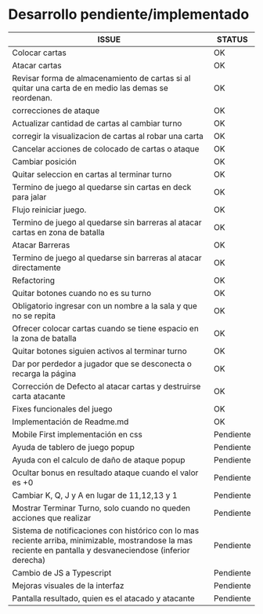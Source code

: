 # Desarrollo pendiente/implementado

|ISSUE | STATUS |
| -----|-------|
|Colocar cartas |OK|
|Atacar cartas |OK |
|Revisar forma de almacenamiento de cartas si al quitar una carta de en medio las demas se reordenan. | OK |
|correcciones de ataque  | OK |
|Actualizar cantidad de cartas al cambiar turno  | OK |
|corregir la visualizacion de cartas al robar una carta | OK |
|Cancelar acciones de colocado de cartas o ataque | OK |
|Cambiar posición  | OK |
|Quitar seleccion en cartas al terminar turno  | OK |
|Termino de juego al quedarse sin cartas en deck para jalar | OK |
|Flujo reiniciar juego. | OK |
|Termino de juego al quedarse sin barreras al atacar cartas en zona de batalla | OK |
|Atacar Barreras | OK |
|Termino de juego al quedarse sin barreras al atacar directamente | OK |
|Refactoring|OK|
|Quitar botones cuando no es su turno | OK |
|Obligatorio ingresar con un nombre a la sala y que no se repita | OK |
|Ofrecer colocar cartas cuando se tiene espacio en la zona de batalla | OK |
|Quitar botones siguien activos al terminar turno | OK |
|Dar por perdedor a jugador que se desconecta o recarga la página | OK |
|Corrección de Defecto al atacar cartas y destruirse carta atacante | OK |
|Fixes funcionales del juego| OK|
|Implementación de Readme.md|OK|
|Mobile First implementación en css|Pendiente|
|Ayuda de tablero de juego popup|Pendiente|
|Ayuda con el calculo de daño de ataque popup|Pendiente|
|Ocultar bonus en resultado ataque cuando el valor es +0 |Pendiente|
|Cambiar K, Q, J y A en lugar de 11,12,13 y 1|Pendiente|
|Mostrar Terminar Turno, solo cuando no queden acciones que realizar|Pendiente|
|Sistema de notificaciones con histórico con lo mas reciente arriba, minimizable, mostrandose la mas reciente en pantalla y desvaneciendose (inferior derecha) | Pendiente |
|Cambio de JS a Typescript |Pendiente|
|Mejoras visuales de la interfaz|Pendiente|
|Pantalla resultado, quien es el atacado y atacante|Pendiente|

